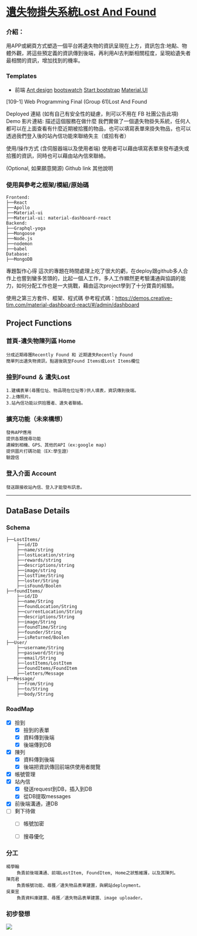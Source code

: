 [遺失物掛失系統Lost And Found](http://34.66.178.39/admin/home)
===
### 介紹：
用APP或網頁方式塑造一個平台將遺失物的資訊呈現在上方，資訊包含:地點、物體外觀，將這些預定義的資訊傳到後端，再利用AI去判斷相關程度，呈現給遺失者最相關的資訊，增加找到的機率。

### Templates
* 前端
[Ant design](https://ant.design/docs/react/introduce)
[bootswatch](https://bootswatch.com/)
[Start bootstrap](http://startbootstrap.com/)
[Material.UI](https://material-ui.com/zh/)

[109-1] Web Programming Final
(Group 61)Lost And Found

Deployed 連結 (如有自己有安全性的疑慮，則可以不用在 FB 社團公告此項)
Demo 影片連結:
描述這個服務在做什麼
    我們實做了一個遺失物掛失系統，任何人都可以在上面查看有什麼近期被拾獲的物品，也可以填寫表單來掛失物品，也可以透過我們登入後的站內信功能來聯絡失主（或拾有者）
    
使用/操作方式 (含伺服器端以及使用者端)
    使用者可以藉由填寫表單來發布遺失或拾獲的資訊，同時也可以藉由站內信來聯絡。
    
(Optional, 如果願意開源) Github link
其他說明

### 使用與參考之框架/模組/原始碼
    Frontend:
    ├──React
    ├──Apollo
    ├──Material-ui
    ├──Material-ui: material-dashboard-react
    Backend:
    ├──Graphql-yoga
    ├──Mongoose
    ├──Node.js
    ├──nodemon
    ├──babel
    Database:
    ├──MongoDB
    
        
專題製作心得
    這次的專題在時間處理上吃了很大的虧，在deploy跟github多人合作上也嘗到蠻多苦頭的，比起一個人工作，多人工作顯然更考驗溝通與協調的能力，如何分配工作也是一大挑戰，藉由這次project學到了十分寶貴的經驗。
    

使用之第三方套件、框架、程式碼
參考程式碼：https://demos.creative-tim.com/material-dashboard-react/#/admin/dashboard


## Project Functions


### 首頁-遺失物陳列區 Home
    分成近期尋獲Recently Found 和 近期遺失Recently Found
    簡單列出遺失物資訊，點選後跳至Found Items或Lost Items欄位
    

### **撿到Found ＆ 遺失Lost**
    1.建構表單(尋獲位址、物品現在位址等)供人填表，資訊傳到後端。
    2.上傳照片。
    3.站內信功能以供拾獲者、遺失者聯絡。

    
### 擴充功能（未來構想）
    發佈APP應用
    提供各類搜尋功能
    連線到相機、GPS、其他的API（ex:google map)
    提供圖片打碼功能（EX:學生證）
    驗證信

### **登入介面 Account**
    發送跟接收站內信、登入才能發布訊息。
---
## DataBase Details
### Schema
    ├──LostItems/
        ├──id/ID
        ├──name/string
        ├──lostLocation/string
        ├──rewards/string
        ├──descriptions/string
        ├──image/string
        ├──lostTime/String
        ├──loster/String
        ├──isFound/Boolen
    ├──foundItems/
        ├──id/ID
        ├──name/String
        ├──foundLocation/String
        ├──currentLocation/String
        ├──descriptions/String
        ├──image/String
        ├──foundTime/String
        ├──founder/String
        ├──isReturned/Boolen
    ├──User/
        ├──username/String
        ├──password/String
        ├──email/String
        ├──lostItems/LostItem
        ├──foundItems/FoundItem
        ├──letters/Message
    ├──Message/
        ├──from/String
        ├──to/String
        ├──body/String
    



### RoadMap

- [x] 撿到
    - [x] 撿到的表單
    - [x] 資料傳到後端
    - [x] 後端傳到DB
- [x] 陳列
    - [x] 資料傳到後端
    - [x] 後端把資訊傳回前端供使用者閱覽
- [x] 帳號管理
- [x] 站內信
    - [x] 發送request到DB，插入到DB
    - [x] 從DB提取messages
- [x] 前後端溝通，連DB
- [ ] 剩下待做
    - [ ] 帳號加密
    - [ ] 搜尋優化
        
    
 
### 分工
    楊學翰
        負責前後端溝通、前端LostItem, FoundItem, Home之狀態維護，以及其陳列。
    陳亮君
        負責帳號功能、尋獲／遺失物品表單建置，與網站deployment。
    吳東昱
        負責資料庫建置、尋獲／遺失物品表單建置、image uploader。
### 初步發想
![](https://i.imgur.com/eeSBrwT.jpg)
